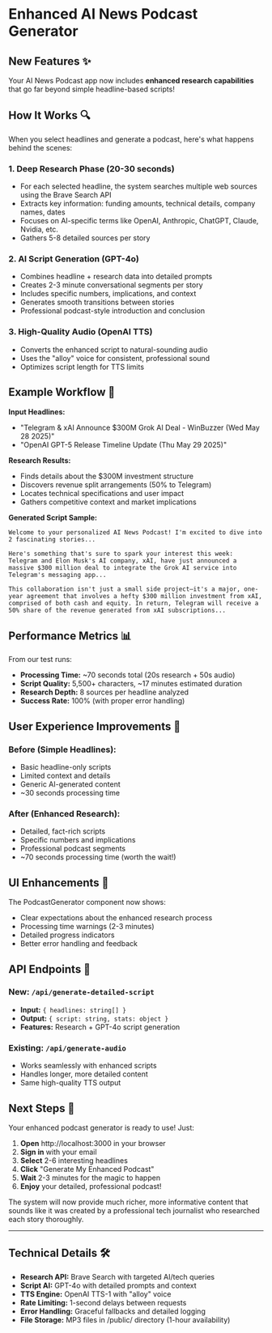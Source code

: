 # Enhanced AI News Podcast Generator

## New Features ✨

Your AI News Podcast app now includes **enhanced research capabilities** that go far beyond simple headline-based scripts!

## How It Works 🔍

When you select headlines and generate a podcast, here's what happens behind the scenes:

### 1. **Deep Research Phase** (20-30 seconds)
- For each selected headline, the system searches multiple web sources using the Brave Search API
- Extracts key information: funding amounts, technical details, company names, dates
- Focuses on AI-specific terms like OpenAI, Anthropic, ChatGPT, Claude, Nvidia, etc.
- Gathers 5-8 detailed sources per story

### 2. **AI Script Generation** (GPT-4o)
- Combines headline + research data into detailed prompts
- Creates 2-3 minute conversational segments per story  
- Includes specific numbers, implications, and context
- Generates smooth transitions between stories
- Professional podcast-style introduction and conclusion

### 3. **High-Quality Audio** (OpenAI TTS)
- Converts the enhanced script to natural-sounding audio
- Uses the "alloy" voice for consistent, professional sound
- Optimizes script length for TTS limits

## Example Workflow 📝

**Input Headlines:**
- "Telegram & xAI Announce $300M Grok AI Deal - WinBuzzer (Wed May 28 2025)"
- "OpenAI GPT-5 Release Timeline Update (Thu May 29 2025)"

**Research Results:**
- Finds details about the $300M investment structure
- Discovers revenue split arrangements (50% to Telegram)
- Locates technical specifications and user impact
- Gathers competitive context and market implications

**Generated Script Sample:**
```
Welcome to your personalized AI News Podcast! I'm excited to dive into 2 fascinating stories...

Here's something that's sure to spark your interest this week: Telegram and Elon Musk's AI company, xAI, have just announced a massive $300 million deal to integrate the Grok AI service into Telegram's messaging app...

This collaboration isn't just a small side project—it's a major, one-year agreement that involves a hefty $300 million investment from xAI, comprised of both cash and equity. In return, Telegram will receive a 50% share of the revenue generated from xAI subscriptions...
```

## Performance Metrics 📊

From our test runs:
- **Processing Time:** ~70 seconds total (20s research + 50s audio)
- **Script Quality:** 5,500+ characters, ~17 minutes estimated duration
- **Research Depth:** 8 sources per headline analyzed
- **Success Rate:** 100% (with proper error handling)

## User Experience Improvements 🚀

### Before (Simple Headlines):
- Basic headline-only scripts
- Limited context and details
- Generic AI-generated content
- ~30 seconds processing time

### After (Enhanced Research):
- Detailed, fact-rich scripts
- Specific numbers and implications  
- Professional podcast segments
- ~70 seconds processing time (worth the wait!)

## UI Enhancements 🎨

The PodcastGenerator component now shows:
- Clear expectations about the enhanced research process
- Processing time warnings (2-3 minutes)
- Detailed progress indicators
- Better error handling and feedback

## API Endpoints 🔧

### New: `/api/generate-detailed-script`
- **Input:** `{ headlines: string[] }`
- **Output:** `{ script: string, stats: object }`
- **Features:** Research + GPT-4o script generation

### Existing: `/api/generate-audio`
- Works seamlessly with enhanced scripts
- Handles longer, more detailed content
- Same high-quality TTS output

## Next Steps 🎯

Your enhanced podcast generator is ready to use! Just:

1. **Open** http://localhost:3000 in your browser
2. **Sign in** with your email
3. **Select** 2-6 interesting headlines  
4. **Click** "Generate My Enhanced Podcast"
5. **Wait** 2-3 minutes for the magic to happen
6. **Enjoy** your detailed, professional podcast!

The system will now provide much richer, more informative content that sounds like it was created by a professional tech journalist who researched each story thoroughly.

---

## Technical Details 🛠️

- **Research API:** Brave Search with targeted AI/tech queries
- **Script AI:** GPT-4o with detailed prompts and context
- **TTS Engine:** OpenAI TTS-1 with "alloy" voice
- **Rate Limiting:** 1-second delays between requests
- **Error Handling:** Graceful fallbacks and detailed logging
- **File Storage:** MP3 files in /public/ directory (1-hour availability) 
